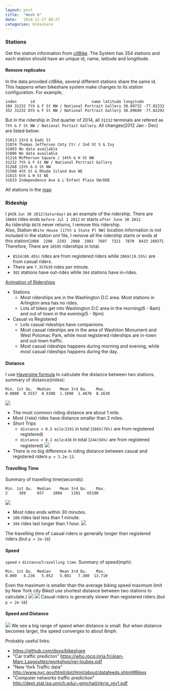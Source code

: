 ```yaml
---
layout: post
title:  "Week 6"
date:   2014-11-27 08:27
categories: bikeshare
---
```


### Stations ###
Get the station information from [citBike](http://citybik.es/). The System has 354 stations and each station should have an unique id, name, latitude and longtitude.

#### Remove replicates ####
In the data provided citBike, several different stations share the same id. This happens when bikeshare system make changes to its station configuration. For example,
```
index      id                         name latitude longitude
104 31232 7th & F St NW / National Portrait Gallery 38.89732 -77.02232
352 31232 8th & F St NW / National Portrait Gallery 38.89689 -77.02292
```
But in the ridership in 2nd quarter of 2014, all `31232` terminals are refered as `7th & F St NW / National Portait Gallery`.
All changes(2012 Jan - Dec) are listed below:
```
31013 23rd & Eads St
31074 Thomas Jefferson Cmty Ctr / 2nd St S & Ivy
31083 No data available
31086 No data available
31216 McPherson Square / 14th & H St NW
31232 7th & F St NW / National Portrait Gallery
31268 13th & U St NW
31500 4th St & Rhode Island Ave NE
31615 6th & H St NE
31633 Independence Ave & L'Enfant Plaza SW/DOE
```
All stations in the [map](https://a.tiles.mapbox.com/v4/yunhaocs.kb529eif/page.html?access_token=pk.eyJ1IjoieXVuaGFvY3MiLCJhIjoiaXBjOFctNCJ9.4JGjv-vwZz_ERyR5empKRg#13/38.9135/-77.0452)

### Rideship ###
I pick `Jun 30 2012(Saturday)` as an example of the ridership. There are `10604` rides ends `before Jul 1 2012` or starts `after June 30 2012`.  
As ridership `8678` never returns, I remove this ridership.   
Also, Station `White House [17th & State Pl NW]` location information is not included in the station xml file, I remove all the ridership starts or ends at this station(`1088  2206  2293  2860  2983  7697  7321  7870  8433 10037`). Therefore, There are `10595` riderships in total.

* `8524(80.45%)` rides are from registered riders while `2069(19.55%)` are from casual riders.
* There are `7.357639` rides per minute.
* `302` stations have out-rides while `304` stations have in-rides.

[Animation of Riderships](http://nameless-mountain-3948.herokuapp.com/)
* Stations
  * Most riderships are in the Washington D.C area. Most stations in Arlington area has no rides.
  * Lots of bikes get into Washington D.C area in the morning(6 - 8am) and out of town in the evening(5 - 9pm)
* Casual vs Registered
   * Lots casual rideships have companions.
   * Most casual rideships are in the area of Washiton Monument and West Potomac Park, while most registered riderships are in-town and out-town traffic.
   * Most casual rideships happens during morning and evening, while most casual rideships happens during the day.

#### Distance ####
I use [Haversine formula](http://en.wikipedia.org/wiki/Haversine_formula) to calculate the distance between two stations.
summary of distance(miles):
```
Min. 1st Qu.  Median    Mean 3rd Qu.    Max.
0.0000  0.5557  0.9308  1.1090  1.4870  8.1630
```

![](https://googledrive.com/host/0B47woKFE0zXeaTJqc01sQjRrWU0/hist_distance.png)
* The most common riding distance are about 1 mile.
* Most (`7404`) rides have distance smaller than 2 miles.
* Short Trips
  * `distance < 0.5 mile`:`2191` in total (`1665(76%)` are from registered registered)
  * `distance < 0.1 mile`:`436` in total (`244(56%)` are from registered registered)
![](https://googledrive.com/host/0B47woKFE0zXeaTJqc01sQjRrWU0/box_distance.png)
* There is no big difference in riding distance between casual and registered riders `p = 3.2e-13`.

#### Travelling Time ####
Summary of travelling time(seconds):
```
Min. 1st Qu.  Median    Mean 3rd Qu.    Max.
2     389     657    1004    1101   65190
```
![](https://googledrive.com/host/0B47woKFE0zXeaTJqc01sQjRrWU0/hist_time.png)
* Most rides ends within 30 minutes.
* `188` rides last less than 1 minute.
* `384` rides last longer than 1 hour.
![](https://googledrive.com/host/0B47woKFE0zXeaTJqc01sQjRrWU0/boxplot_time.png)

The travelling time of casual riders is generally longer than registered riders.(but `p = 2e-16`)

#### Speed ####
`speed` = `distance`/`travelling time`. Summary of speed(mph):
```
Min. 1st Qu.  Median    Mean 3rd Qu.    Max.
0.000   4.236   5.952   5.601   7.300  13.710
```
Even the maximum is smaller than the average biking speed maximum limit by New York city Bike(I use shortest distance between two stations to calculate.)
![](https://googledrive.com/host/0B47woKFE0zXeaTJqc01sQjRrWU0/hist_speed.png)
![](https://googledrive.com/host/0B47woKFE0zXeaTJqc01sQjRrWU0/boxplot_speed.png)
Casual riders is generally slower than registered riders.(but `p < 2e-16`)

#### Speed and Distance ####
![](https://googledrive.com/host/0B47woKFE0zXeaTJqc01sQjRrWU0/plot_dist_speed.png)
We see a big range of speed when distance is small. But when distance becomes larger, the speed converges to about 8mph.


Probably useful links:

* https://github.com/dssg/bikeshare
* "Car traffic predicton"
https://who.rocq.inria.fr/Jean-Marc.Lasgouttes/workshop/iwi-loubes.pdf
* "New York Traffic data"
http://www.nyc.gov/html/dot/html/about/datafeeds.shtml#Bikes
* "Computer networks traffic prediction"
http://dept.stat.lsa.umich.edu/~gmichail/nkrig_rev1.pdf
